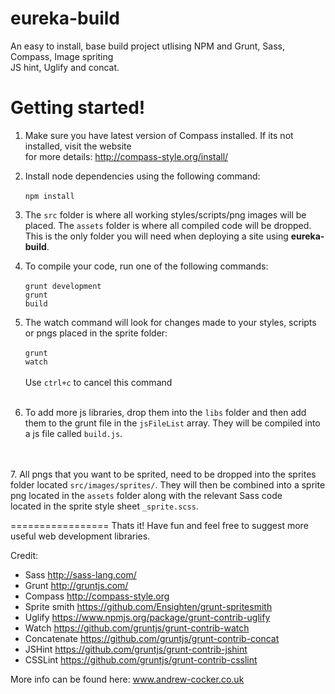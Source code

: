 eureka-build
============

An easy to install, base build project utlising NPM and Grunt, Sass, Compass, Image spriting<br />
JS hint, Uglify and concat.

Getting started!
================

1. Make sure you have latest version of Compass installed. If its not installed, visit the website<br />
for more details: http://compass-style.org/install/

2. Install node dependencies using the following command:<br /><br />
<code>npm install</code>

3. The <code>src</code> folder is where all working styles/scripts/png images will be placed. The <code>assets</code> folder is where all compiled code will be dropped. This is the only
folder you will need when deploying a site using <strong>eureka-build</strong>.

4. To compile your code, run one of the following commands:<br /><br />
<code>grunt development</code><br />
<code>grunt build</code><br />

5. The watch command will look for changes made to your styles, scripts or pngs placed in the sprite folder:<br /><br />
<code>grunt watch</code><br /><br />
Use <code>ctrl+c</code> to cancel this command
<br /><br />
6. To add more js libraries, drop them into the <code>libs</code> folder and then add them to the grunt file in the <code>jsFileList</code> array. They will be compiled into a js file called <code>build.js</code>.
<br />
<br />
7. All pngs that you want to be sprited, need to be dropped into the sprites folder located <code>src/images/sprites/</code>. They will then be combined into a sprite png located in the <code>assets</code> folder along with the relevant Sass code<br />
located in the sprite style sheet <code>_sprite.scss</code>.

=================
Thats it! Have fun and feel free to suggest more useful web development libraries.

Credit:
- Sass http://sass-lang.com/
- Grunt http://gruntjs.com/
- Compass http://compass-style.org
- Sprite smith https://github.com/Ensighten/grunt-spritesmith
- Uglify https://www.npmjs.org/package/grunt-contrib-uglify
- Watch https://github.com/gruntjs/grunt-contrib-watch
- Concatenate https://github.com/gruntjs/grunt-contrib-concat
- JSHint https://github.com/gruntjs/grunt-contrib-jshint
- CSSLint https://github.com/gruntjs/grunt-contrib-csslint

More info can be found here: www.andrew-cocker.co.uk



